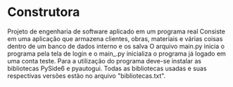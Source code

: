 # Construtora
Projeto de engenharia de software aplicado em um programa real
Consiste em uma aplicação que armazena clientes, obras, materiais e várias coisas dentro de um banco de dados interno e os salva
O arquivo main.py inicia o programa pela tela de login e o main_.py inicializa o programa já logado em uma conta teste.
Para a utilização do programa deve-se instalar as bibliotecas PySide6 e pyautogui.
Todas as bibliotecas usadas e suas respectivas versões estão no arquivo "bibliotecas.txt".
